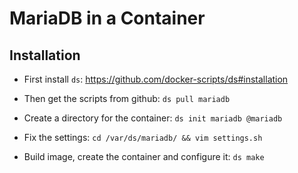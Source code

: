# MariaDB in a Container

## Installation

  - First install `ds`: https://github.com/docker-scripts/ds#installation

  - Then get the scripts from github: `ds pull mariadb`

  - Create a directory for the container: `ds init mariadb @mariadb`

  - Fix the settings: `cd /var/ds/mariadb/ && vim settings.sh`

  - Build image, create the container and configure it: `ds make`
